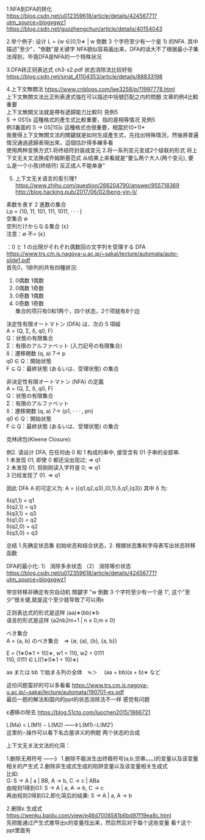 1.NFA到DFA的转化 https://blog.csdn.net/u012359618/article/details/42456771?utm_source=blogxgwz1 <br/>
https://blog.csdn.net/guozhengchun/article/details/40154043

2.举个例子: 设计 L = {w ∈{0,1}∗ | w 倒数 3 个字符至少有一个是 1} 的NFA.
其中描述"至少"，"倒数"是关键字
NFA貌似容易画出来，DFA的话大不了根据最小子集法得到，毕竟DFA是NFA的一个特殊状况

3.DFA转正则表达式 ch3-s2.pdf 状态消除法比较好些
https://blog.csdn.net/sinat_41104353/article/details/88833198

4.上下文無關法 https://www.cnblogs.com/lee3258/p/11997778.html <br/>
上下文無關文法比正則表達式強在可以描述中括號匹配之内的問題 文章的例4比較重要<br/>
上下文無關文法就是帶有遞歸能力比較叼 見例5 <br/>
S -> 0S1|ε 這種格式的產生式比較重要，指的是相等情况 見例5<br/>
例3裏面的 S -> 0S|1S|ε 這種格式也很重要，相當於(0+1)*<br/>
我覺得上下文無關文法的關鍵就是如何生成產生式，先找出特殊情況，然後將普遍情況通過遞歸表現出來，這個估計得多練多看 <br/>
使用两种变换方式1.将终结符封装成变元 2.将一系列变元变成2个级联的形式 将上下文无关文法换成乔姆斯基范式 从结果上来看就是"要么两个大人(两个变元), 要么是一个小孩(终结符) 反正成人不能单身" <br/>

5. 上下文无关语言的泵引理? https://www.zhihu.com/question/266204790/answer/955718369 <br/>
http://blog.hacking.pub/2017/06/02/beng-yin-li/

素数を表す 2 進数の集合 <br/>
Lp = {10, 11, 101, 111, 1011, · · · } <br/>
空集合 ∅  <br/>
空列だけからなる集合 {ε} <br/>
注意：∅ 不= {ε} <br/>

：0 と 1 の出現がそれぞれ偶数回の文字列を受理する DFA https://www.trs.cm.is.nagoya-u.ac.jp/~sakai/lecture/automata/auto-slide1.pdf <br/>
首先0，1排列的共有四種狀況: 
1. 0偶数 1偶数 <br/>
2. 0偶数 1奇数 <br/>
3. 0奇数 1偶数 <br/>
4. 0奇数 1奇数 <br/>
集合的项只有0和1两个，四个状态，2个项就有8个边 <br/>


決定性有限オートマトン (DFA) は、次の 5 項組  <br/>
A = (Q, Σ, δ, q0, F)  <br/>
 Q：状態の有限集合  <br/>
 Σ：有限のアルファベット (入力記号の有限集合)  <br/>
 δ：遷移関数 (q, a) 7→ p  <br/>
 q0 ∈ Q：開始状態  <br/>
 F ⊆ Q：最終状態 (あるいは、受理状態) の集合  <br/>

非決定性有限オートマトン (NFA) の定義  <br/>
A = (Q, Σ, δ, q0, F)  <br/>
 Q：状態の有限集合  <br/>
 Σ：有限のアルファベット  <br/>
 δ：遷移関数 (q, a) 7→ {p1, · · · , pn}  <br/>
 q0 ∈ Q：開始状態  <br/>
 F ⊆ Q：最終状態 (あるいは、受理状態) の集合  <br/>
 
 克林闭包(Kleene Closure):
 
例2. 请设计 DFA, 在任何由 0 和 1 构成的串中, 接受含有 01 子串的全部串.  <br/>
1 未发现 01, 即使 0 都还没出现过;  => q1 <br/> 
2 未发现 01, 但刚刚读入字符是 0; => q1 <br/>
3 已经发现了 01. => q1 <br/>

因此 DFA A 的可定义为: A = ({q1,q2,q3},{0,1},δ,q1,{q3}) 其中 δ 为: <br/>

δ(q1,1) = q1  <br/>
δ(q2,1) = q3 <br/>
δ(q3,1) = q3  <br/>
δ(q1,0) = q2  <br/>
δ(q2,0) = q2  <br/>
δ(q3,0) = q3 <br/>

总结 1.先确定状态集 初始状态和结合状态，2. 根据状态集和字母表写出状态转移函数

DFA的最小化: 1） 消除多余状态 （2）  消除等价状态 https://blog.csdn.net/u012359618/article/details/42456771?utm_source=blogxgwz1

带空转移非确定有穷自动机 關鍵字 "w 倒数 3 个字符至少有一个是 1", 这个"至少"很关键,就是这个至少就导致了可以用ε

正则表达式的形式是这样   (aa)∗(bb)∗b  <br/>
语言的形式是这样   {a2nb2m+1 | n ≥ 0,m ≥ 0}

べき集合<br/>
A = {a, b} のべき集合　=> {∅, {a}, {b}, {a, b}}

E = (1∗0∗1 + 10)∗, w1 = 110, w2 = 0111 <br/>
110, 0111 ∈ L((1∗0∗1 + 10)∗)

aa または bb で始まる列の全体　≒＞　 (aa + bb)(a + b)∗ など

这份问题蛮好的可以多看看 https://www.trs.cm.is.nagoya-u.ac.jp/~sakai/lecture/automata/190701-ex.pdf<br/>
最后一题的解法和国内的ppt的状态消除法不一样 感觉有问题<br/>

ε遷移の除去 https://blog.51cto.com/luochen2015/1866721

L(Ma) = L(M1) − L(M2) ——》 L(M1)∩L(M2′)<br/>
这里的∩操作可以看下名古屋讲义的例题 两个状态的合成

上下文无关法文法的化简：

1.删除无用符号 ——》 1.删除不能派生出终极符号(a,b,空串。。。)的变量以及该变量相关的产生式  2.删除非生成式生成的陷阱变量以及该变量相关生成式<br/>
比如: <br/>
G:  S -> A | a | BB, A -> b, C -> c | ABa <br/>
由规则1得到G1:  S -> A | a, A -> b, C -> c <br/>
再由规则2得到G2,即化简后的结果:  S -> A | a, A -> b <br/>

2.删除ε 生成式<br/>
https://wenku.baidu.com/view/e46d7008581b6bd97f19ea8c.html <br/>
先把能通过产生式推导出ε的变量找出来，然后然后对于每个这些变量 看↑这个ppt里面有
